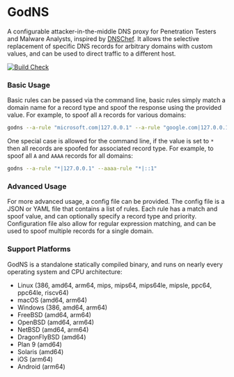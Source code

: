 # GodNS

A configurable attacker-in-the-middle DNS proxy for Penetration Testers and Malware Analysts, inspired by [DNSChef](https://github.com/iphelix/dnschef). It allows the selective replacement of specific DNS records for arbitrary domains with custom values, and can be used to direct traffic to a different host.

[![Build Check](https://github.com/moloch--/godns/actions/workflows/build-check.yml/badge.svg)](https://github.com/moloch--/godns/actions/workflows/build-check.yml)

### Basic Usage

Basic rules can be passed via the command line, basic rules simply match a domain name for a record type
and spoof the response using the provided value. For example, to spoof all `A` records for various domains:

```bash
godns --a-rule "microsoft.com|127.0.0.1" --a-rule "google.com|127.0.0.1"
```

One special case is allowed for the command line, if the value is set to `*` then all records are spoofed for
associated record type. For example, to spoof all `A` and `AAAA` records for all domains:

```bash
godns --a-rule "*|127.0.0.1" --aaaa-rule "*|::1"
```

### Advanced Usage

For more advanced usage, a config file can be provided. The config file is a JSON or YAML file that
contains a list of rules. Each rule has a match and spoof value, and can optionally specify a record type
and priority. Configuration file also allow for regular expression matching, and can be used to spoof
multiple records for a single domain.

### Support Platforms

GodNS is a standalone statically compiled binary, and runs on nearly every operating system and CPU architecture:

- Linux (386, amd64, arm64, mips, mips64, mips64le, mipsle, ppc64, ppc64le, riscv64)
- macOS (amd64, arm64)
- Windows (386, amd64, arm64)
- FreeBSD (amd64, arm64)
- OpenBSD (amd64, arm64)
- NetBSD (amd64, arm64)
- DragonFlyBSD (amd64)
- Plan 9 (amd64)
- Solaris (amd64)
- iOS (arm64)
- Android (arm64)

